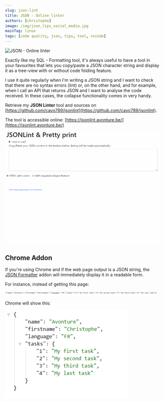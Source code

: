 ```yaml
---
slug: json-lint
title: JSON - Online linter
authors: [christophe]
image: /img/json_tips_social_media.jpg
mainTag: linux
tags: [code quality, json, tips, tool, vscode]
---
```

![JSON - Online linter](/img/json_tips_header.jpg)

<!-- cspell:ignore favourites, analyse -->

Exactly like my <Link to="/blog/sql-formatter">SQL - Formatting tool</Link>, it's always useful to have a tool in your favourites that lets you copy/paste a JSON character string and display it as a tree-view with or without code folding feature.

I use it quite regularly when I'm writing a JSON string and I want to check that there are no syntax errors (lint) or, on the other hand, and for example, when I call an API that returns JSON and I want to analyse the code received.  In these cases, the collapse functionality comes in very handy.

<!-- truncate -->

Retrieve my **JSON Linter** tool and sources on [https://github.com/cavo789/jsonlint](https://github.com/cavo789/jsonlint).

The tool is accessible online: [https://jsonlint.avonture.be/](https://jsonlint.avonture.be/)

![Demo](./images/json_lint_demo.gif)

## Chrome Addon

If you're using Chrome and if the web page output is a JSON string, the [JSON Formatter](https://chromewebstore.google.com/detail/json-formatter/bcjindcccaagfpapjjmafapmmgkkhgoa) addon will immediately display it in a readable form.

For instance, instead of getting this page:

![Json webpage](./images/json_page.png)

Chrome will show this:

![Chrome addon](./images/chrome_addon.png)
